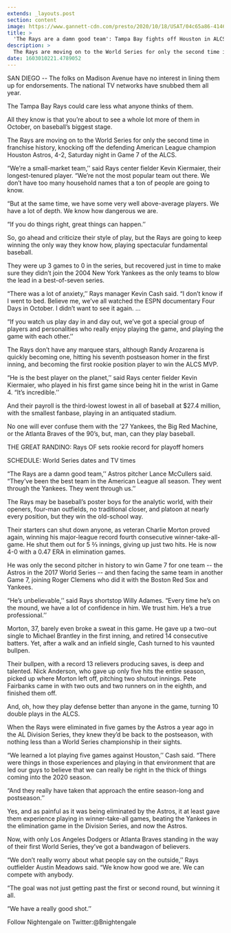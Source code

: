 ```yaml
--- 
extends: _layouts.post 
section: content 
image: https://www.gannett-cdn.com/presto/2020/10/18/USAT/04c65a86-4146-42e6-b96f-d7e0ce49effd-AP_APTOPIX_ALCS_Astros_Rays_Baseball.jpg?crop=5568,3132,x0,y205&width=3200&height=1800&format=pjpg&auto=webp 
title: > 
  'The Rays are a damn good team': Tampa Bay fights off Houston in ALCS Game 7, advance to World Series 
description: > 
  The Rays are moving on to the World Series for only the second time in franchise history, knocking off the defending American League champion Houston Astros, 4-2, Saturday night in Game 7 of the ALCS.“We’re a small-market team,’’ said Rays center fielder Kevin Kiermaier, their longest-tenured player.THE GREAT RANDINO: Rays OF sets rookie record for playoff homersSCHEDULE: World Series dates and TV times“The Rays are a damn good team,’’ Astros pitcher Lance McCullers said.“We learned a lot playing five games against Houston,’’ Cash said.Now, with only Los Angeles Dodgers or Atlanta Braves standing in the way of their first World Series, they’ve got a bandwagon of believers. 
date: 1603010221.4789052 
--- 
```

SAN DIEGO -- The folks on Madison Avenue have no interest in lining them up for endorsements. The national TV networks have snubbed them all year.

The Tampa Bay Rays could care less what anyone thinks of them.

All they know is that you’re about to see a whole lot more of them in October, on baseball’s biggest stage.

The Rays are moving on to the World Series for only the second time in franchise history, knocking off the defending American League champion Houston Astros, 4-2, Saturday night in Game 7 of the ALCS.

“We’re a small-market team,’’ said Rays center fielder Kevin Kiermaier, their longest-tenured player. “We’re not the most popular team out there. We don’t have too many household names that a ton of people are going to know.

“But at the same time, we have some very well above-average players. We have a lot of depth. We know how dangerous we are.

“If you do things right, great things can happen.’’

So, go ahead and criticize their style of play, but the Rays are going to keep winning the only way they know how, playing spectacular fundamental baseball.

They were up 3 games to 0 in the series, but recovered just in time to make sure they didn’t join the 2004 New York Yankees as the only teams to blow the lead in a best-of-seven series.

“There was a lot of anxiety,’’ Rays manager Kevin Cash said. “I don’t know if I went to bed. Believe me, we’ve all watched the ESPN documentary Four Days in October. I didn’t want to see it again. …

“If you watch us play day in and day out, we’ve got a special group of players and personalities who really enjoy playing the game, and playing the game with each other.’’

The Rays don’t have any marquee stars, although Randy Arozarena is quickly becoming one, hitting his seventh postseason homer in the first inning, and becoming the first rookie position player to win the ALCS MVP.

“He is the best player on the planet,’’ said Rays center fielder Kevin Kiermaier, who played in his first game since being hit in the wrist in Game 4. “It’s incredible.’’

And their payroll is the third-lowest lowest in all of baseball at $27.4 million, with the smallest fanbase, playing in an antiquated stadium.

No one will ever confuse them with the ’27 Yankees, the Big Red Machine, or the Atlanta Braves of the 90’s, but, man, can they play baseball.

THE GREAT RANDINO: Rays OF sets rookie record for playoff homers

SCHEDULE: World Series dates and TV times

“The Rays are a damn good team,’’ Astros pitcher Lance McCullers said. “They’ve been the best team in the American League all season. They went through the Yankees. They went through us.’’

The Rays may be baseball’s poster boys for the analytic world, with their openers, four-man outfields, no traditional closer, and platoon at nearly every position, but they win the old-school way.

Their starters can shut down anyone, as veteran Charlie Morton proved again, winning his major-league record fourth consecutive winner-take-all-game. He shut them out for 5 ⅔ innings, giving up just two hits. He is now 4-0 with a 0.47 ERA in elimination games.

He was only the second pitcher in history to win Game 7 for one team -- the Astros in the 2017 World Series -- and then facing the same team in another Game 7, joining Roger Clemens who did it with the Boston Red Sox and Yankees.

“He’s unbelievable,’’ said Rays shortstop Willy Adames. “Every time he’s on the mound, we have a lot of confidence in him. We trust him. He’s a true professional.’’

Morton, 37, barely even broke a sweat in this game. He gave up a two-out single to Michael Brantley in the first inning, and retired 14 consecutive batters. Yet, after a walk and an infield single, Cash turned to his vaunted bullpen.

Their bullpen, with a record 13 relievers producing saves, is deep and talented. Nick Anderson, who gave up only five hits the entire season, picked up where Morton left off, pitching two shutout innings. Pete Fairbanks came in with two outs and two runners on in the eighth, and finished them off.

And, oh, how they play defense better than anyone in the game, turning 10 double plays in the ALCS.

When the Rays were eliminated in five games by the Astros a year ago in the AL Division Series, they knew they’d be back to the postseason, with nothing less than a World Series championship in their sights.

“We learned a lot playing five games against Houston,’’ Cash said. “There were things in those experiences and playing in that environment that are led our guys to believe that we can really be right in the thick of things coming into the 2020 season.

“And they really have taken that approach the entire season-long and postseason.’’

Yes, and as painful as it was being eliminated by the Astros, it at least gave them experience playing in winner-take-all games, beating the Yankees in the elimination game in the Division Series, and now the Astros.

Now, with only Los Angeles Dodgers or Atlanta Braves standing in the way of their first World Series, they’ve got a bandwagon of believers.

“We don’t really worry about what people say on the outside,’’ Rays outfielder Austin Meadows said. “We know how good we are. We can compete with anybody.

“The goal was not just getting past the first or second round, but winning it all.

“We have a really good shot.’’

Follow Nightengale on Twitter:@Bnightengale